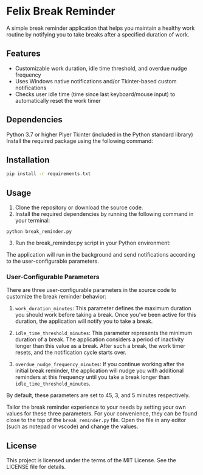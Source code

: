 # Felix Break Reminder

A simple break reminder application that helps you maintain a healthy work routine by notifying you to take breaks after a specified duration of work.

## Features

- Customizable work duration, idle time threshold, and overdue nudge frequency
- Uses Windows native notifications and/or Tkinter-based custom notifications
- Checks user idle time (time since last keyboard/mouse input) to automatically reset the work timer

## Dependencies

Python 3.7 or higher
Plyer
Tkinter (included in the Python standard library)
Install the required package using the following command:

## Installation

```bash
pip install -r requirements.txt
```

## Usage

1. Clone the repository or download the source code.
2. Install the required dependencies by running the following command in your terminal:

```
python break_reminder.py
```

3. Run the break_reminder.py script in your Python environment:

The application will run in the background and send notifications according to the user-configurable parameters.

### User-Configurable Parameters

There are three user-configurable parameters in the source code to customize the break reminder behavior:

1. `work_duration_minutes`: This parameter defines the maximum duration you should work before taking a break. Once you've been active for this duration, the application will notify you to take a break.

2. `idle_time_threshold_minutes`: This parameter represents the minimum duration of a break. The application considers a period of inactivity longer than this value as a break. After such a break, the work timer resets, and the notification cycle starts over.

3. `overdue_nudge_frequency_minutes`: If you continue working after the initial break reminder, the application will nudge you with additional reminders at this frequency until you take a break longer than `idle_time_threshold_minutes`.

By default, these parameters are set to 45, 3, and 5 minutes respectively.

Tailor the break reminder experience to your needs by setting your own values for these three parameters. For your convenience, they can be found close to the top of the `break_reminder.py` file. Open the file in any editor (such as notepad or vscode) and change the values. 

## License

This project is licensed under the terms of the MIT License. See the LICENSE file for details.
